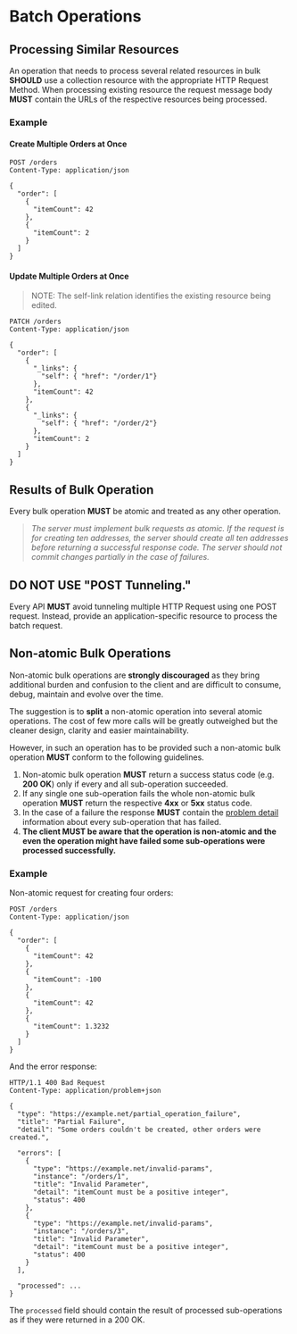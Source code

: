 # Batch Operations

## Processing Similar Resources

An operation that needs to process several related resources in bulk **SHOULD** use a collection resource with the appropriate HTTP Request Method. When processing existing resource the request message body **MUST** contain the URLs of the respective resources being processed.

### Example

#### Create Multiple Orders at Once

```text
POST /orders
Content-Type: application/json

{
  "order": [
    {
      "itemCount": 42
    },
    {
      "itemCount": 2
    }
  ]
}
```

#### Update Multiple Orders at Once

> NOTE: The self-link relation identifies the existing resource being edited.

```text
PATCH /orders
Content-Type: application/json

{
  "order": [
    {
      "_links": {
        "self": { "href": "/order/1"}
      },
      "itemCount": 42
    },
    {
      "_links": {
        "self": { "href": "/order/2"}
      },      
      "itemCount": 2
    }
  ]
}
```

## Results of Bulk Operation

Every bulk operation **MUST** be atomic and treated as any other operation.

> _The server must implement bulk requests as atomic. If the request is for creating ten addresses, the server should create all ten addresses before returning a successful response code. The server should not commit changes partially in the case of failures._

## DO NOT USE "POST Tunneling."

Every API **MUST** avoid tunneling multiple HTTP Request using one POST request. Instead, provide an application-specific resource to process the batch request.

## Non-atomic Bulk Operations

Non-atomic bulk operations are **strongly discouraged** as they bring additional burden and confusion to the client and are difficult to consume, debug, maintain and evolve over the time.

The suggestion is to **split** a non-atomic operation into several atomic operations. The cost of few more calls will be greatly outweighed but the cleaner design, clarity and easier maintainability.

However, in such an operation has to be provided such a non-atomic bulk operation **MUST** conform to the following guidelines.

1. Non-atomic bulk operation **MUST** return a success status code \(e.g. **200 OK**\) only if every and all sub-operation succeeded.
2. If any single one sub-operation fails the whole non-atomic bulk operation **MUST** return the respective **4xx** or **5xx** status code.
3. In the case of a failure the response **MUST** contain the [problem detail](../../functionality/message/message-formats.md#error-response-format) information about every sub-operation that has failed.
4. **The client MUST be aware that the operation is non-atomic and the even the operation might have failed some sub-operations were processed successfully.**

### Example

Non-atomic request for creating four orders:

```text
POST /orders
Content-Type: application/json

{
  "order": [
    {
      "itemCount": 42
    },
    {
      "itemCount": -100
    },        
    {
      "itemCount": 42
    },
    {
      "itemCount": 1.3232
    }
  ]
}
```

And the error response:

```text
HTTP/1.1 400 Bad Request
Content-Type: application/problem+json

{
  "type": "https://example.net/partial_operation_failure",
  "title": "Partial Failure",
  "detail": "Some orders couldn't be created, other orders were created.",

  "errors": [
    {
      "type": "https://example.net/invalid-params",
      "instance": "/orders/1",
      "title": "Invalid Parameter",
      "detail": "itemCount must be a positive integer",
      "status": 400
    },
    {
      "type": "https://example.net/invalid-params",
      "instance": "/orders/3",
      "title": "Invalid Parameter",
      "detail": "itemCount must be a positive integer",
      "status": 400
    }
  ],

  "processed": ...
}
```

The `processed` field should contain the result of processed sub-operations as if they were returned in a 200 OK.

